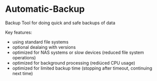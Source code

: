 # Automatic-Backup

Backup Tool for doing quick and safe backups of data

Key features:

- using standard file systems
- optional dealaing with versions
- optimized for NAS systems or slow devices (reduced file system operations)
- optimized for background processing (rediúced CPU usage)
- optimized for limited backup time (stopping after timeout, continuing next time)
